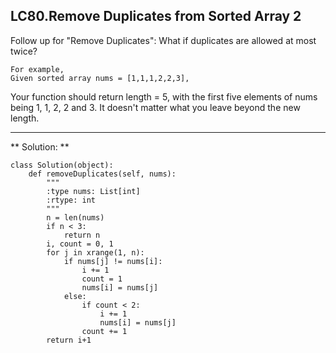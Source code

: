 ## LC80.Remove Duplicates from Sorted Array 2


Follow up for "Remove Duplicates":
What if duplicates are allowed at most twice?

    For example,
    Given sorted array nums = [1,1,1,2,2,3],

Your function should return length = 5, with the first five elements of nums being 1, 1, 2, 2 and 3. It doesn't matter what you leave beyond the new length.

---
** Solution: **

    class Solution(object):
        def removeDuplicates(self, nums):
            """
            :type nums: List[int]
            :rtype: int
            """
            n = len(nums)
            if n < 3:
                return n
            i, count = 0, 1
            for j in xrange(1, n):
                if nums[j] != nums[i]:
                    i += 1
                    count = 1
                    nums[i] = nums[j]
                else:
                    if count < 2:
                        i += 1
                        nums[i] = nums[j]
                    count += 1
            return i+1
